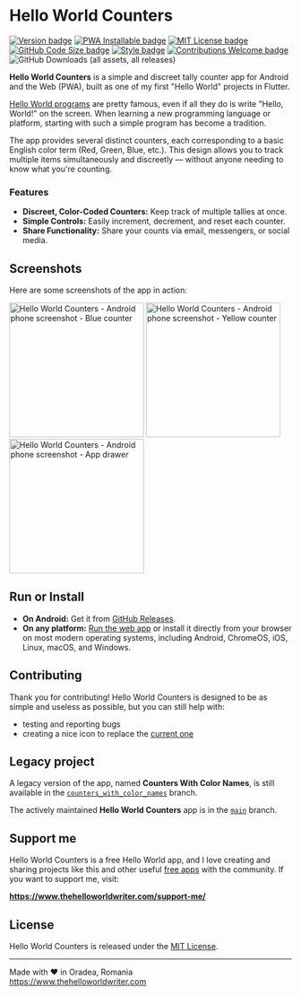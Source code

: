 # Hello World Counters

[![Version badge](https://img.shields.io/github/v/tag/TheHelloWorldWriter/hello_world_counters?color=forestgreen&label=version)](https://github.com/TheHelloWorldWriter/hello_world_counters/releases)
[![PWA Installable badge](https://img.shields.io/badge/-installable-5A0FC8?logo=pwa)](https://helloworldcounters.thehelloworldwriter.com/)
[![MIT License badge](https://img.shields.io/github/license/TheHelloWorldWriter/hello_world_counters?color=9c0000)](LICENSE)
[![GitHub Code Size badge](https://img.shields.io/github/languages/code-size/TheHelloWorldWriter/hello_world_counters)](https://github.com/TheHelloWorldWriter/hello_world_counters)
[![Style badge](https://img.shields.io/badge/style-flutter__lints-4BC0F5.svg)](https://pub.dev/packages/flutter_lints)
[![Contributions Welcome badge](https://img.shields.io/badge/contributions-welcome-cornflowerblue)](#Contributing)
![GitHub Downloads (all assets, all releases)](https://img.shields.io/github/downloads/TheHelloWorldWriter/hello_world_counters/total)

**Hello World Counters** is a simple and discreet tally counter app for Android and the Web (PWA), built as one of my first "Hello World" projects in Flutter.

[Hello World programs](https://en.wikipedia.org/wiki/%22Hello,_World!%22_program) are pretty famous, even if all they do is write "Hello, World!" on the screen. When learning a new programming language or platform, starting with such a simple program has become a tradition.

The app provides several distinct counters, each corresponding to a basic English color term (Red, Green, Blue, etc.). This design allows you to track multiple items simultaneously and discreetly — without anyone needing to know what you're counting.

### Features

- **Discreet, Color-Coded Counters:** Keep track of multiple tallies at once.
- **Simple Controls:** Easily increment, decrement, and reset each counter.
- **Share Functionality:** Share your counts via email, messengers, or social media.

## Screenshots

Here are some screenshots of the app in action:

<img width="240" src="repo-assets/helloworldcounters-android-phone-screenshot-blue-counter.png" alt="Hello World Counters - Android phone screenshot - Blue counter"> <img width="240" src="repo-assets/helloworldcounters-android-phone-screenshot-yellow-counter.png" alt="Hello World Counters - Android phone screenshot - Yellow counter"> <img width="240" src="repo-assets/helloworldcounters-android-phone-screenshot-app-drawer.png" alt="Hello World Counters - Android phone screenshot - App drawer">

## Run or Install

* **On Android:** Get it from [GitHub Releases](https://github.com/TheHelloWorldWriter/hello_world_counters/releases).
* **On any platform:** [Run the web app](https://helloworldcounters.thehelloworldwriter.com/) or install it directly from your browser on most modern operating systems, including Android, ChromeOS, iOS, Linux, macOS, and Windows.

## Contributing

Thank you for contributing! Hello World Counters is designed to be as simple and useless as possible, but you can still help with:

* testing and reporting bugs
* creating a nice icon to replace the [current one](web/icons/Icon-512.png)

## Legacy project

A legacy version of the app, named **Counters With Color Names**, is still available in the [`counters_with_color_names`](https://github.com/TheHelloWorldWriter/hello_world_counters/tree/counters_with_color_names) branch.

The actively maintained **Hello World Counters** app is in the [`main`](https://github.com/TheHelloWorldWriter/hello_world_counters/tree/main) branch.

## Support me

Hello World Counters is a free Hello World app, and I love creating and sharing projects like this and other useful [free apps](https://www.thehelloworldwriter.com/) with the community. If you want to support me, visit:

**https://www.thehelloworldwriter.com/support-me/**

## License

Hello World Counters is released under the [MIT License](/LICENSE).

---

Made with ❤️ in Oradea, Romania  
https://www.thehelloworldwriter.com
